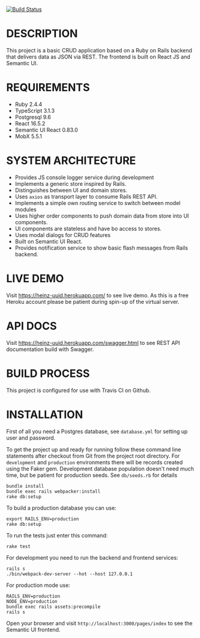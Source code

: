 [![Build Status](https://travis-ci.org/atroppmann/shoppu.svg?branch=master)](https://travis-ci.org/atroppmann/shoppu)

# DESCRIPTION

This project is a basic CRUD application based on a Ruby on Rails backend that delivers data as JSON via REST.
The frontend is built on React JS and Semantic UI.

# REQUIREMENTS

* Ruby 2.4.4
* TypeScript 3.1.3
* Postgresql 9.6
* React 16.5.2
* Semantic UI React 0.83.0
* MobX 5.5.1

# SYSTEM ARCHITECTURE

* Provides JS console logger service during development
* Implements a generic store inspired by Rails.
* Distinguishes between UI and domain stores.
* Uses `axios` as transport layer to consume Rails REST API.
* Implements a simple own routing service to switch between model modules
* Uses higher order components to push domain data from store into UI components.
* UI components are stateless and have bo access to stores.
* Uses modal dialogs for CRUD features
* Built on Semantic UI React.
* Provides notification service to show basic flash messages from Rails backend.

# LIVE DEMO

Visit https://heinz-uuid.herokuapp.com/ to see live demo. As this is a free Heroku account please be patient during spin-up of the virtual server.

# API DOCS

Visit https://heinz-uuid.herokuapp.com/swagger.html to see REST API documentation build with Swagger.

# BUILD PROCESS

This project is configured for use with Travis CI on Github.

# INSTALLATION

First of all you need a Postgres database, see `database.yml` for setting up user and password.

To get the project up and ready for running follow these command line statements after checkout from Git from the project root directory.
For `development` and `production` environments there will be records created using the Faker gem. Development database population doesn't
need much time, but be patient for production seeds. See `db/seeds.rb` for details

```
bundle install
bundle exec rails webpacker:install
rake db:setup
```

To build a production database you can use:

```
export RAILS_ENV=production
rake db:setup
```


To run the tests just enter this command:

```
rake test
```

For development you need to run the backend and frontend services:

```
rails s
./bin/webpack-dev-server --hot --host 127.0.0.1
```

For production mode use:

```
RAILS_ENV=production
NODE_ENV=production
bundle exec rails assets:precompile
rails s
```

Open your browser and visit `http://localhost:3000/pages/index` to see the Semantic UI frontend.
